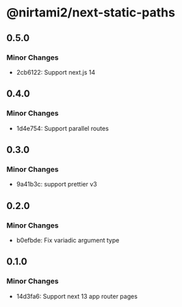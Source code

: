 # @nirtami2/next-static-paths

## 0.5.0

### Minor Changes

- 2cb6122: Support next.js 14

## 0.4.0

### Minor Changes

- 1d4e754: Support parallel routes

## 0.3.0

### Minor Changes

- 9a41b3c: support prettier v3

## 0.2.0

### Minor Changes

- b0efbde: Fix variadic argument type

## 0.1.0

### Minor Changes

- 14d3fa6: Support next 13 app router pages
